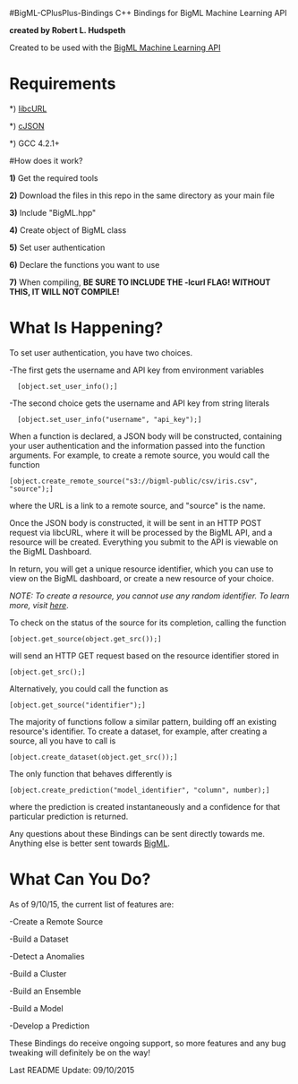 #BigML-CPlusPlus-Bindings
C++ Bindings for BigML Machine Learning API

<b>created by Robert L. Hudspeth</b>

Created to be used with the <a href="https://bigml.com">BigML Machine Learning API</a>

# Requirements
*) <a href="https://curl.haxx.se">libcURL</a>

*) <a href="http://sourceforge.net/projects/cjson/">cJSON</a>

*) GCC 4.2.1+

#How does it work? 

<b>1)</b> Get the required tools

<b>2)</b> Download the files in this repo in the same directory as your main file

<b>3)</b> Include "BigML.hpp"

<b>4)</b> Create object of BigML class

<b>5)</b> Set user authentication

<b>6)</b> Declare the functions you want to use

<b>7)</b> When compiling, <b>BE SURE TO INCLUDE THE -lcurl FLAG! WITHOUT THIS, IT WILL NOT COMPILE!</b>

# What Is Happening?

To set user authentication, you have two choices. 

  -The first gets the username and API key from environment variables 
  
      [object.set_user_info();] 
  
  -The second choice gets the username and API key from string literals 
  
      [object.set_user_info("username", "api_key");]

When a function is declared, a JSON body will be constructed, containing your user authentication and the information passed into the function arguments. For example, to create a remote source, you would call the function 

    [object.create_remote_source("s3://bigml-public/csv/iris.csv", "source");] 
    
where the URL is a link to a remote source, and "source" is the name.

Once the JSON body is constructed, it will be sent in an HTTP POST request via libcURL, where it will be processed by the BigML API, and a resource will be created. Everything you submit to the API is viewable on the BigML Dashboard. 

In return, you will get a unique resource identifier, which you can use to view on the BigML dashboard, or create a new resource of your choice.

<i>NOTE: To create a resource, you cannot use any random identifier. To learn more, visit <a href="https://bigml.com/developers">here</a></i>.

To check on the status of the source for its completion, calling the function 

    [object.get_source(object.get_src());] 
    
will send an HTTP GET request based on the resource identifier stored in 

    [object.get_src();]
    
Alternatively, you could call the function as 

    [object.get_source("identifier");]
    
The majority of functions follow a similar pattern, building off an existing resource's identifier. To create a dataset, for example, after creating a source, all you have to call is 

    [object.create_dataset(object.get_src());]

The only function that behaves differently is 

    [object.create_prediction("model_identifier", "column", number);] 
    
where the prediction is created instantaneously and a confidence for that particular prediction is returned.

Any questions about these Bindings can be sent directly towards me. Anything else is better sent towards <a href="https://github.com/bigmlcom">BigML</a>.

# What Can You Do?

As of 9/10/15, the current list of features are:

-Create a Remote Source

-Build a Dataset

-Detect a Anomalies

-Build a Cluster

-Build an Ensemble

-Build a Model

-Develop a Prediction

These Bindings do receive ongoing support, so more features and any bug tweaking will definitely be on the way!

Last README Update: 09/10/2015

